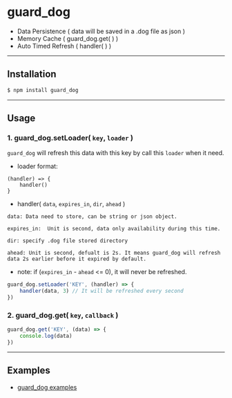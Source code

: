 # guard_dog

+ Data Persistence ( data will be saved in a .dog file as json )
+ Memory Cache ( guard_dog.get( ) )
+ Auto Timed Refresh ( handler( ) )

---
## Installation

```bash
$ npm install guard_dog
```
---
## Usage

### 1. guard_dog.setLoader( `key`, `loader` )

`guard_dog` will refresh this data with this key by call this `loader` when it need.
+ loader format:
```
(handler) => {
    handler()
}
```

+ handler( `data`, `expires_in`, `dir`, `ahead` )
```
data: Data need to store, can be string or json object.

expires_in:  Unit is second, data only availability during this time.

dir: specify .dog file stored directory

ahead: Unit is second, defualt is 2s. It means guard_dog will refresh data 2s earlier before it expired by default.
```

+ note: if (`expires_in` - `ahead` <= 0), it will never be refreshed.

``` js
guard_dog.setLoader('KEY', (handler) => {
    handler(data, 3) // It will be refreshed every second
})
```

### 2. guard_dog.get( `key`, `callback` )

``` js
guard_dog.get('KEY', (data) => {
    console.log(data)
})
```
---
## Examples
+ [guard_dog examples](https://github.com/ELSS-ZION/guard_dog-for-node/tree/master/examples)
